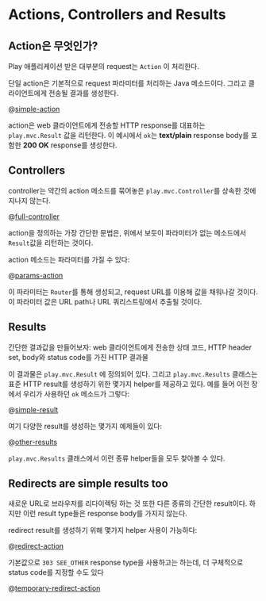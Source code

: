 <!--- Copyright (C) 2009-2015 Typesafe Inc. <http://www.typesafe.com> -->
# Actions, Controllers and Results

## Action은 무엇인가?

Play 애플리케이션 받은 대부분의 request는 `Action` 이 처리한다. 

단일 action은 기본적으로 request 파라미터를 처리하는 Java 메소드이다. 그리고 클라이언트에게 전송될 결과를 생성한다.

@[simple-action](code/javaguide/http/JavaActions.java)

action은 web 클라이언트에게 전송할 HTTP response를 대표하는 `play.mvc.Result` 값을 리턴한다. 이 예시에서  `ok`는 **text/plain** response body를 포함한 **200 OK** response를 생성한다.

## Controllers 

controller는 약간의 action 메소드를 묶어놓은 `play.mvc.Controller`를 상속한 것에 지나지 않는다.

@[full-controller](code/javaguide/http/full/Application.java)

action을 정의하는 가장 간단한 문법은, 위에서 보듯이 파라미터가 없는 메소드에서 `Result`값을 리턴하는 것이다.

action 메소드는 파라미터를 가질 수 있다:

@[params-action](code/javaguide/http/JavaActions.java)

이 파라미터는 `Router`를 통해 생성되고, request URL를 이용해 값을 채워나갈 것이다. 이 파라미터 값은 URL path나 URL 쿼리스트링에서 추출될 것이다.

## Results

간단한 결과값을 만들어보자: web 클라이언트에게 전송한 상태 코드, HTTP header set, body와 status code를 가진 HTTP 결과물

이 결과물은 `play.mvc.Result` 에 정의되어 있다. 그리고 `play.mvc.Results` 클래스는 표준 HTTP result를 생성하기 위한 몇가지 helper를 제공하고 있다. 예를 들어 이전 장에서 우리가 사용하던 `ok` 메소드가 그렇다:

@[simple-result](code/javaguide/http/JavaActions.java)

여기 다양한 result를 생성하는 몇가지 예제들이 있다:

@[other-results](code/javaguide/http/JavaActions.java)

`play.mvc.Results` 클래스에서 이런 종류 helper들을 모두 찾아볼 수 있다.

## Redirects are simple results too

새로운 URL로 브라우저를 리다이렉팅 하는 것 또한 다른 종류의 간단한 result이다. 하지만 이런 result type들은 response body를 가지지 않는다. 

redirect result를 생성하기 위해 몇가지 helper 사용이 가능하다:

@[redirect-action](code/javaguide/http/JavaActions.java)

기본값으로 `303 SEE_OTHER` response type을 사용하고는 하는데, 더 구체적으로 status code를 지정할 수도 있다

@[temporary-redirect-action](code/javaguide/http/JavaActions.java)
